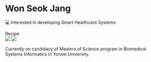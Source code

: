 # Won Seok Jang 
💻 Interested in developing Smart Healthcare Systems

Recipe
\
<img src="http://img.shields.io/badge/Python-3766AB?style=flat-square&logo=Python&logoColor=white">
<img src="https://img.shields.io/badge/r-%23276DC3.svg?style=for-the-badge&logo=r&logoColor=white">


Currently on candidacy of Masters of Science program in Biomedical Systems Informatics in Yonsei University.
